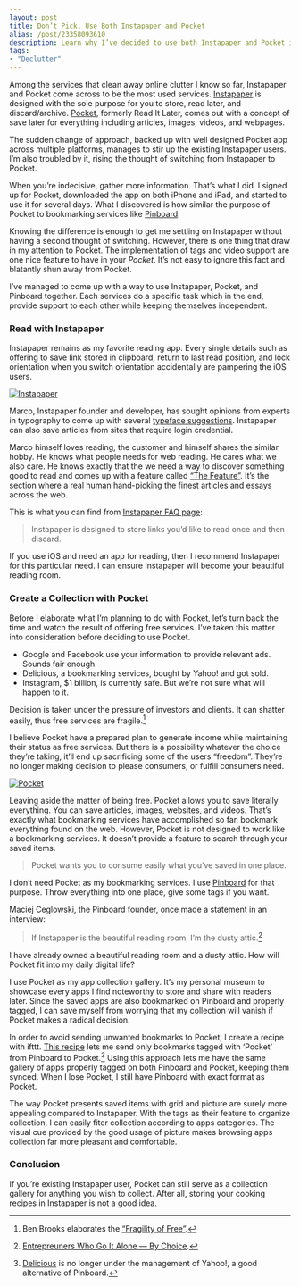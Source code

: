 ```yaml
---
layout: post
title: Don’t Pick, Use Both Instapaper and Pocket
alias: /post/23358093610
description: Learn why I’ve decided to use both Instapaper and Pocket instead of choosing only one read later service.
tags:
- "Declutter"
---
```

Among the services that clean away online clutter I know so far, Instapaper and Pocket come across to be the most used services. [Instapaper][1] is designed with the sole purpose for you to store, read later, and discard/archive. [Pocket][2], formerly Read It Later, comes out with a concept of save later for everything including articles, images, videos, and webpages.

<!--more-->

The sudden change of approach, backed up with well designed Pocket app across multiple platforms, manages to stir up the existing Instapaper users. I’m also troubled by it, rising the thought of switching from Instapaper to Pocket.

When you’re indecisive, gather more information. That’s what I did. I signed up for Pocket, downloaded the app on both iPhone and iPad, and started to use it for several days. What I discovered is how similar the purpose of Pocket to bookmarking services like [Pinboard][3].

Knowing the difference is enough to get me settling on Instapaper without having a second thought of switching. However, there is one thing that draw in my attention to Pocket. The implementation of tags and video support are one nice feature to have in your *Pocket*. It’s not easy to ignore this fact and blatantly shun away from Pocket.

I’ve managed to come up with a way to use Instapaper, Pocket, and Pinboard together. Each services do a specific task which in the end, provide support to each other while keeping themselves independent.

### Read with Instapaper
Instapaper remains as my favorite reading app. Every single details such as offering to save link stored in clipboard, return to last read position, and lock orientation when you switch orientation accidentally are pampering the iOS users.

[ ![Instapaper][img1] ](http://images.sayzlim.net/2012/05/compare_instapaper.jpg "Instapaper")

[img1]: http://images.sayzlim.net/2012/05/compare_instapaper.jpg "Instapaper"

Marco, Instapaper founder and developer, has sought opinions from experts in typography to come up with several [typeface suggestions][4]. Instapaper can also save articles from sites that require login credential.

Marco himself loves reading, the customer and himself shares the similar hobby. He knows what people needs for web reading. He cares what we also care. He knows exactly that the we need a way to discover something good to read and comes up with a feature called [“The Feature”][5]. It’s the section where a [real human][6] hand-picking the finest articles and essays across the web.

This is what you can find from [Instapaper FAQ page][7]:
> Instapaper is designed to store links you’d like to read once and then discard.

If you use iOS and need an app for reading, then I recommend Instapaper for this particular need. I can ensure Instapaper will become your beautiful reading room.

### Create a Collection with Pocket
Before I elaborate what I’m planning to do with Pocket, let’s turn back the time and watch the result of offering free services. I’ve taken this matter into consideration before deciding to use Pocket.

- Google and Facebook use your information to provide relevant ads. Sounds fair enough.
- Delicious, a bookmarking services, bought by Yahoo! and got sold.
- Instagram, $1 billion, is currently safe. But we’re not sure what will happen to it.

Decision is taken under the pressure of investors and clients. It can shatter easily, thus free services are fragile.[^1]

I believe Pocket have a prepared plan to generate income while maintaining their status as free services. But there is a possibility whatever the choice they’re taking, it’ll end up sacrificing some of the users “freedom”. They’re no longer making decision to please consumers, or fulfill consumers need.

[ ![Pocket][img2] ](http://images.sayzlim.net/2012/05/compare_pocket.jpg "Pocket ")

[img2]: http://images.sayzlim.net/2012/05/compare_pocket.jpg "Pocket "

Leaving aside the matter of being free. Pocket allows you to save literally everything. You can save articles, images, websites, and videos. That’s exactly what bookmarking services have accomplished so far, bookmark everything found on the web. However, Pocket is not designed to work like a bookmarking services. It doesn’t provide a feature to search through your saved items.

> Pocket wants you to consume easily what you’ve saved in one place.

I don’t need Pocket as my bookmarking services. I use [Pinboard][3] for that purpose. Throw everything into one place, give some tags if you want.

Maciej Ceglowski, the Pinboard founder, once made a statement in an interview:

> If Instapaper is the beautiful reading room, I’m the dusty attic.[^2]

I have already owned a beautiful reading room and a dusty attic. How will Pocket fit into my daily digital life?

I use Pocket as my app collection gallery. It’s my personal museum to showcase every apps I find noteworthy to store and share with readers later. Since the saved apps are also bookmarked on Pinboard and properly tagged, I can save myself from worrying that my collection will vanish if Pocket makes a radical decision.

In order to avoid sending unwanted bookmarks to Pocket, I create a recipe with ifttt. [This recipe](http://ifttt.com/recipes/31264 "IFTTT Recipes") lets me send only bookmarks tagged with ‘Pocket’ from Pinboard to Pocket.[^3] Using this approach lets me have the same gallery of apps properly tagged on both Pinboard and Pocket, keeping them synced. When I lose Pocket, I still have Pinboard with exact format as Pocket.

The way Pocket presents saved items with grid and picture are surely more appealing compared to Instapaper. With the tags as their feature to organize collection, I can easily fiter collection according to apps categories. The visual cue provided by the good usage of picture makes browsing apps collection far more pleasant and comfortable.

### Conclusion
If you’re existing Instapaper user, Pocket can still serve as a collection gallery for anything you wish to collect. After all, storing your cooking recipes in Instapaper is not a good idea.

[^1]: Ben Brooks elaborates the [“Fragility of Free”](http://brooksreview.net/2011/03/fragility-free/ "Fragility of Free — The Brooks Review").

[^2]: [Entrepreuners Who Go It Alone — By Choice](http://content.time.com/time/specials/packages/article/0,28804,2094921_2094923_2094924,00.html "Entrepreneurs Who Go It Alone — By Choice - Ideas for ... - TIME.com").

[^3]: [Delicious](http://delicious.com/ "Delicious") is no longer under the management of Yahoo!, a good alternative of Pinboard.

[1]: http://www.instapaper.com/ "Instapaper"
[2]: http://getpocket.com/ "Pocket"
[3]: http://pinboard.in/ "Pinboard: social bookmarking for introverts"
[4]: http://www.marco.org/2012/03/16/instapaper-4-1-released "Introducing Instapaper 4.1 for iPhone, iPad – Marco.org"
[5]: http://thefeature.net/ "The Feature"
[6]: https://twitter.com/nostrich "Dick Wisdom (nostrich) on Twitter"
[7]: http://www.instapaper.com/help "FAQs - Instapaper"
